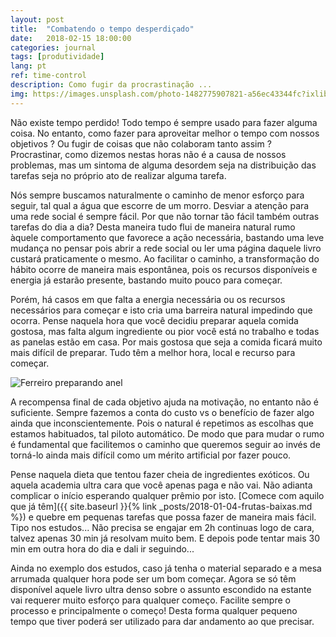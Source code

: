 ```yaml
---
layout: post
title:  "Combatendo o tempo desperdiçado"
date:   2018-02-15 18:00:00
categories: journal
tags: [produtividade]
lang: pt
ref: time-control
description: Como fugir da procrastinação ...
img: https://images.unsplash.com/photo-1482775907821-a56ec43344fc?ixlib=rb-0.3.5&s=75a7ed3aad63d92f3424c7c7ae0dfa93&dpr=1&auto=format&fit=crop&w=1000&q=80&cs=tinysrgb
---
```


Não existe tempo perdido! Todo tempo é sempre usado para fazer alguma coisa. No entanto, como fazer para aproveitar melhor o tempo com nossos objetivos ? Ou fugir de coisas que não colaboram tanto assim ? Procrastinar, como dizemos nestas horas não é a causa de nossos problemas, mas um sintoma de alguma desordem seja na distribuição das tarefas seja no próprio ato de realizar alguma tarefa.

Nós sempre buscamos naturalmente o caminho de menor esforço para seguir, tal qual a água que escorre de um morro. Desviar a atenção para uma rede social é sempre fácil. Por que não tornar tão fácil também outras tarefas do dia a dia? Desta maneira tudo flui de maneira natural rumo àquele comportamento que favorece a ação necessária, bastando uma leve mudança no pensar pois abrir a rede social ou ler uma página daquele livro custará praticamente o mesmo. Ao facilitar o caminho, a transformação do hábito ocorre de maneira mais espontânea, pois os recursos disponíveis e energia já estarão presente, bastando muito pouco para começar.

Porém, há casos em que falta a energia necessária ou os recursos necessários para começar e isto cria uma barreira natural impedindo que ocorra. Pense naquela hora que você decidiu preparar aquela comida gostosa, mas falta algum ingrediente ou pior você está no trabalho e todas as panelas estão em casa. Por mais gostosa que seja a comida ficará muito mais difícil de preparar. Tudo têm a melhor hora, local e recurso para começar.

![Ferreiro preparando anel](https://images.unsplash.com/photo-1511306162219-1c5a469ab86c?ixlib=rb-0.3.5&s=82fe5a21b789888ceaa2a66f24a9b162&dpr=1&auto=format&fit=crop&w=1000&q=80&cs=tinysrgb "Comece simples")

A recompensa final de cada objetivo ajuda na motivação, no entanto não é suficiente. Sempre fazemos a conta do custo vs o benefício de fazer algo ainda que inconscientemente. Pois o natural é repetimos as escolhas que estamos habituados, tal piloto automático. De modo que para mudar o rumo é fundamental que facilitemos o caminho que queremos seguir ao invés de torná-lo ainda mais difícil como um mérito artificial por fazer pouco.

Pense naquela dieta que tentou fazer cheia de ingredientes exóticos. Ou aquela academia ultra cara que você apenas paga e não vai. Não adianta complicar o início esperando qualquer prêmio por isto. [Comece com aquilo que já têm]({{ site.baseurl }}{% link _posts/2018-01-04-frutas-baixas.md %}) e quebre em pequenas tarefas que possa fazer de maneira mais fácil. Tipo nos estudos... Não precisa se engajar em 2h continuas logo de cara, talvez apenas 30 min já resolvam muito bem. E depois pode tentar mais 30 min em outra hora do dia e dali ir seguindo...

Ainda no exemplo dos estudos, caso já tenha o material separado e a mesa arrumada qualquer hora pode ser um bom começar. Agora se só têm disponível aquele livro ultra denso sobre o assunto escondido na estante vai requerer muito esforço para qualquer começo. Facilite sempre o processo e principalmente o começo! Desta forma qualquer pequeno tempo que tiver poderá ser utilizado para dar andamento ao que precisar.
